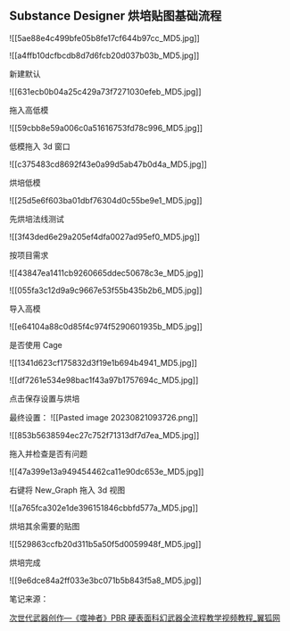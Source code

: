 ## Substance Designer 烘培贴图基础流程

![[5ae88e4c499bfe05b8fe17cf644b97cc_MD5.jpg]]

![[a4ffb10dcfbcdb8d7d6fcb20d037b03b_MD5.jpg]]

新建默认

![[631ecb0b04a25c429a73f7271030efeb_MD5.jpg]]

拖入高低模

![[59cbb8e59a006c0a51616753fd78c996_MD5.jpg]]

低模拖入 3d 窗口

![[c375483cd8692f43e0a99d5ab47b0d4a_MD5.jpg]]

烘培低模

![[25d5e6f603ba01dbf76304d0c55be9e1_MD5.jpg]]

先烘培法线测试

![[3f43ded6e29a205ef4dfa0027ad95ef0_MD5.jpg]]

按项目需求

![[43847ea1411cb9260665ddec50678c3e_MD5.jpg]]

![[055fa3c12d9a9c9667e53f55b435b2b6_MD5.jpg]]

导入高模

![[e64104a88c0d85f4c974f5290601935b_MD5.jpg]]

是否使用 Cage

![[1341d623cf175832d3f19e1b694b4941_MD5.jpg]]

![[df7261e534e98bac1f43a97b1757694c_MD5.jpg]]

点击保存设置与烘培

最终设置：
![[Pasted image 20230821093726.png]]

![[853b5638594ec27c752f71313df7d7ea_MD5.jpg]]

拖入并检查是否有问题

![[47a399e13a949454462ca11e90dc653e_MD5.jpg]]

右键将 New_Graph 拖入 3d 视图

![[a765fca302e1de396151846cbbfd577a_MD5.jpg]]

烘培其余需要的贴图

![[529863ccfb20d311b5a50f5d0059948f_MD5.jpg]]

烘培完成

![[9e6dce84a2ff033e3bc071b5b843f5a8_MD5.jpg]]

笔记来源：

[次世代武器创作―《噬神者》PBR 硬表面科幻武器全流程教学视频教程_翼狐网](https://www.yiihuu.com/a_7797.html?TG=1901733_7797)